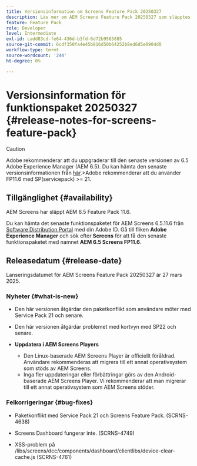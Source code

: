 ```yaml
---
title: Versionsinformation om Screens Feature Pack 20250327
description: Läs mer om AEM Screens Feature Pack 20250327 som släpptes den 27 mars 2025.
feature: Feature Pack
role: Developer
level: Intermediate
exl-id: cadd83cd-fe64-436d-b3fd-6d72b9565885
source-git-commit: 6cdf350fa4e45b816d50b64252b8ed6d5e0904d0
workflow-type: tm+mt
source-wordcount: '244'
ht-degree: 0%

---
```


# Versionsinformation för funktionspaket 20250327 {#release-notes-for-screens-feature-pack}

>[!CAUTION]
>Adobe rekommenderar att du uppgraderar till den senaste versionen av 6.5 Adobe Experience Manager (AEM 6.5). Du kan hämta den senaste versionsinformationen från [här](https://experienceleague.adobe.com/en/docs/experience-manager-65/content/release-notes/release-notes).
>&#x200B;>Adobe rekommenderar att du använder FP11.6 med SP(servicepack) >= 21.

## Tillgänglighet {#availability}

AEM Screens har släppt AEM 6.5 Feature Pack 11.6.

Du kan hämta det senaste funktionspaketet för AEM Screens 6.5.11.6 från [Software Distribution Portal](https://experience.adobe.com/#/downloads/content/software-distribution/en/aem.html) med din Adobe ID. Gå till fliken **Adobe Experience Manager** och sök efter **Screens** för att få den senaste funktionspaketet med namnet **AEM 6.5 Screens FP11.6**.

## Releasedatum {#release-date}

Lanseringsdatumet för AEM Screens Feature Pack 20250327 är 27 mars 2025.

### Nyheter {#what-is-new}

* Den här versionen åtgärdar den paketkonflikt som användare möter med Service Pack 21 och senare.

* Den här versionen åtgärdar problemet med kortvyn med SP22 och senare.

* **Uppdatera i AEM Screens Players**
   * Den Linux-baserade AEM Screens Player är officiellt föråldrad. Användare rekommenderas att migrera till ett annat operativsystem som stöds av AEM Screens.
   * Inga fler uppdateringar eller förbättringar görs av den Android-baserade AEM Screens Player. Vi rekommenderar att man migrerar till ett annat operativsystem som AEM Screens stöder.

### Felkorrigeringar {#bug-fixes}

* Paketkonflikt med Service Pack 21 och Screens Feature Pack. (SCRNS-4638)

* Screens Dashboard fungerar inte. (SCRNS-4749)

* XSS-problem på /libs/screens/dcc/components/dashboard/clientlibs/device-clear-cache.js (SCRNS-4761)
